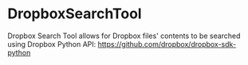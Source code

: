 # DropboxSearchTool
Dropbox Search Tool allows for Dropbox files' contents to be searched using Dropbox Python API: https://github.com/dropbox/dropbox-sdk-python
